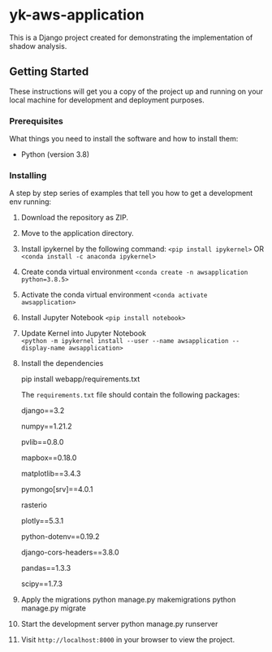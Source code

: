 # yk-aws-application

This is a Django project created for demonstrating the implementation of shadow analysis.

## Getting Started

These instructions will get you a copy of the project up and running on your local machine for development and deployment purposes.

### Prerequisites

What things you need to install the software and how to install them:

- Python (version 3.8)

### Installing

A step by step series of examples that tell you how to get a development env running:

1. Download the repository as ZIP.
2. Move to the application directory.
3. Install ipykernel by the following command:
               ```
               <pip install ipykernel>
               ```
      			OR
             ```
      			<conda install -c anaconda ipykernel>
               ```
5. Create conda virtual environment
               ```
               <conda create -n awsapplication python=3.8.5>
               ```
6. Activate the conda virtual environment
              ```
              <conda activate awsapplication>
              ```
7. Install Jupyter Notebook
              ```
               <pip install notebook>
               ```
8. Update Kernel into Jupyter Notebook             
               ```
               <python -m ipykernel install --user --name awsapplication --display-name awsapplication>
               ```
9. Install the dependencies 

   pip install webapp/requirements.txt
   
   The `requirements.txt` file should contain the following packages:
   
   django==3.2
   
   numpy==1.21.2
   
   pvlib==0.8.0
   
   mapbox==0.18.0
   
   matplotlib==3.4.3
   
   pymongo[srv]==4.0.1
   
   rasterio
   
   plotly==5.3.1
   
   python-dotenv==0.19.2
   
   django-cors-headers==3.8.0
   
   pandas==1.3.3
   
   scipy==1.7.3

10. Apply the migrations
   python manage.py makemigrations
   python manage.py migrate

11. Start the development server
   python manage.py runserver

12. Visit `http://localhost:8000` in your browser to view the project.





